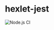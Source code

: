 # hexlet-jest
![Node.js CI](https://github.com/AlexeyRyabchikov/hexlet-jest/workflows/Node.js%20CI/badge.svg)
